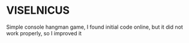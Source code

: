 # VISELNICUS
Simple console hangman game, I found initial code online, but it did not work properly, so I improved it
